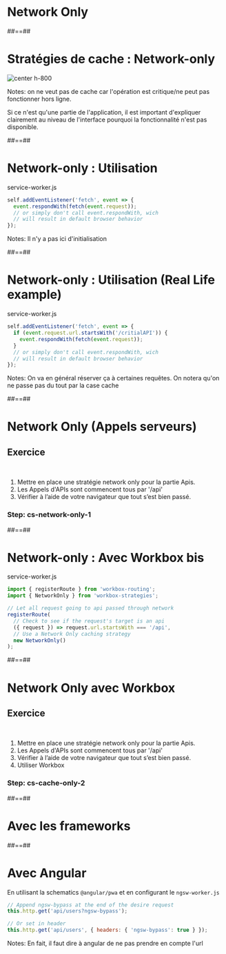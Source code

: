 <!-- .slide: class="transition bg-green" -->

# Network Only

##==##

# Stratégies de cache : Network-only

![center h-800](./assets/images/cache-strategy-network-only.png)

Notes:
on ne veut pas de cache car l'opération est critique/ne peut pas fonctionner hors ligne.

Si ce n'est qu'une partie de l'application, il est important d'expliquer clairement au niveau de l'interface pourquoi la fonctionnalité n'est pas disponible.

##==##

<!-- .slide: class="with-code" -->

# Network-only : Utilisation

service-worker.js

```javascript
self.addEventListener('fetch', event => {
  event.respondWith(fetch(event.request));
  // or simply don't call event.respondWith, wich
  // will result in default browser behavior
});
```

<!-- .element: class="big-code" -->

Notes:
Il n'y a pas ici d'initialisation

##==##

<!-- .slide: class="with-code" -->

# Network-only : Utilisation (Real Life example)

service-worker.js

```javascript
self.addEventListener('fetch', event => {
  if (event.request.url.startsWith('/critialAPI')) {
    event.respondWith(fetch(event.request));
  }
  // or simply don't call event.respondWith, wich
  // will result in default browser behavior
});
```

<!-- .element: class="big-code" -->

Notes:
On va en général réserver ça à certaines requêtes. On notera qu'on ne passe pas du tout par la case cache

##==##

<!-- .slide: class="exercice" -->

# Network Only (Appels serveurs)

## Exercice

<br>

1. Mettre en place une stratégie network only pour la partie Apis.
1. Les Appels d'APIs sont commencent tous par '/api'
1. Vérifier à l’aide de votre navigateur que tout s’est bien passé.

### Step: cs-network-only-1

##==##

<!-- .slide: class="with-code" -->

# Network-only : Avec Workbox bis

service-worker.js

```javascript
import { registerRoute } from 'workbox-routing';
import { NetworkOnly } from 'workbox-strategies';

// Let all request going to api passed through network
registerRoute(
  // Check to see if the request's target is an api
  ({ request }) => request.url.startsWith === '/api',
  // Use a Network Only caching strategy
  new NetworkOnly()
);
```

<!-- .element: class="big-code" -->

##==##

<!-- .slide: class="exercice" -->

# Network Only avec Workbox

## Exercice

<br>

1. Mettre en place une stratégie network only pour la partie Apis.
1. Les Appels d'APIs sont commencent tous par '/api'
1. Vérifier à l’aide de votre navigateur que tout s’est bien passé.
1. Utiliser Workbox

### Step: cs-cache-only-2

##==##

<!-- .slide: class="transition bg-white" -->

# Avec les frameworks

##==##

<!-- .slide: class="with-code" -->

# Avec Angular

En utilisant la schematics `@angular/pwa` et en configurant le `ngsw-worker.js`

```javascript
// Append ngsw-bypass at the end of the desire request
this.http.get('api/users?ngsw-bypass');

// Or set in header
this.http.get('api/users', { headers: { 'ngsw-bypass': true } });
```

<!-- .element: class="big-code" -->

Notes:
En fait, il faut dire à angular de ne pas prendre en compte l'url
